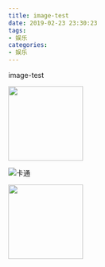 ```yaml
---
title: image-test
date: 2019-02-23 23:30:23
tags:
- 娱乐
categories:
- 娱乐
---
```


image-test


<img width = '150' height ='150' src ="http://pnbd44c64.bkt.clouddn.com/TIM%E5%9B%BE%E7%89%8720190222122952.jpg"/>



![卡通](http://pnbd44c64.bkt.clouddn.com/ea8dbe315c6034a85c44aec4c81349540823767c.jpg)

<img align='left' width = '150' height ='150' src ="http://pnbd44c64.bkt.clouddn.com/ea8dbe315c6034a85c44aec4c81349540823767c.jpg"/>
